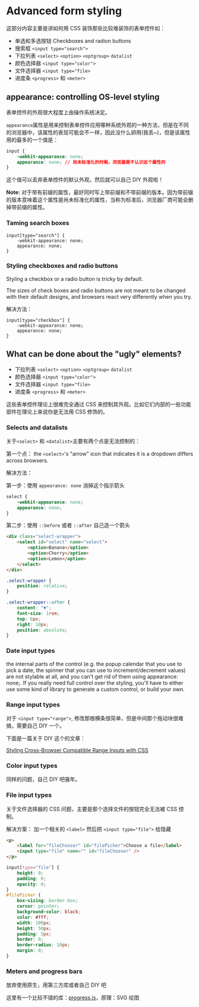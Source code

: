 # Advanced form styling

这部分内容主要是讲如何用 CSS 装饰那些比较难装饰的表单控件如：

-   单选和多选按钮 Checkboxes and radion buttons
-   搜索框 `<input type="search">`
-   下拉列表 `<select>` `<option>` `<optgroup>` `datalist`
-   颜色选择器 `<input type="color">`
-   文件选择器 `<input type="file>`
-   进度条 `<progress>` 和 `<meter>`

## appearance: controlling OS-level styling

表单控件的外观很大程度上由操作系统决定。

`appearance`属性是用来控制表单控件应用哪种系统外观的一种方法，但是在不同的浏览器中，该属性的表现可能会不一样，因此没什么卵用(我丢~)，但是该属性用的最多的一个值是：

```css
input {
    -webkit-appearance: none;
    appearance: none; // 尚未标准化的时候，浏览器是不认识这个属性的
}
```

这个值可以丢弃表单控件的默认外观，然后就可以自己 DIY 外观啦！

**Note:** 对于带有前缀的属性，最好同时写上带前缀和不带前缀的版本。因为带前缀的版本意味着这个属性是尚未标准化的属性，当称为标准后，浏览器厂商可能会删掉带前缀的属性。

### Taming search boxes

```
input[type="search"] {
    -webkit-appearance: none;
    appearance: none;
}
```

### Styling checkboxes and radio buttons

Styling a checkbox or a radio button is tricky by default.

The sizes of check boxes and radio buttons are not meant to be changed with their default designs, and browsers react very differently when you try.

解决方法：

```
input[type="checkbox"] {
    -webkit-appearance: none;
    appearance: none;
}
```

## What can be done about the "ugly" elements?

-   下拉列表 `<select>` `<option>` `<optgroup>` `datalist`
-   颜色选择器 `<input type="color">`
-   文件选择器 `<input type="file>`
-   进度条 `<progress>` 和 `<meter>`

这些表单控件理论上很难完全通过 CSS 来控制其外观。比如它们内部的一些功能部件在理论上来说你是无法用 CSS 修饰的。

### Selects and datalists

关于`<select>` 和 `<datalist>`主要有两个点是无法控制的：

第一个点： the `<select>`'s "arrow" icon that indicates it is a dropdown differs across browsers.

解决方法：

第一步：使用 `appearance: none` 消掉这个指示箭头

```css
select {
    -webkit-appearance: none;
    appearance: none;
}
```

第二步：使用 `::before` 或者 `::after` 自己造一个箭头

```html
<div class="select-wrapper">
    <select id="select" name="select">
        <option>Banana</option>
        <option>Cherry</option>
        <option>Lemon</option>
    </select>
</div>
```

```css
.select-wrapper {
    position: relative;
}

.select-wrapper::after {
    content: "▼";
    font-size: 1rem;
    top: 6px;
    right: 10px;
    position: absolute;
}
```

### Date input types

the internal parts of the control (e.g. the popup calendar that you use to pick a date, the spinner that you can use to increment/decrement values) are not stylable at all, and you can't get rid of them using appearance: none;. If you really need full control over the styling, you'll have to either use some kind of library to generate a custom control, or build your own.

### Range input types

对于 `<input type="range">`, 修改那根横条很简单，但是中间那个拖动块很难搞，需要自己 DIY 一个。

下面是一篇关于 DIY 这个的文章：

[Styling Cross-Browser Compatible Range Inputs with CSS ](https://css-tricks.com/styling-cross-browser-compatible-range-inputs-css/#top-of-site)

### Color input types

同样的问题，自己 DIY 吧骚年。

### File input types

关于文件选择器的 CSS 问题，主要是那个选择文件的按钮完全无法被 CSS 控制。

解决方案：
加一个相关的 `<label>` 然后把 `<input type="file">` 给隐藏

```html
<p>
    <label for="fileChooser" id="filePicker">Choose a file</label>
    <input type="file" name="" id="fileChooser" />
</p>
```

```css
input[type="file"] {
    height: 0;
    padding: 0;
    opacity: 0;
}
#filePicker {
    box-sizing: border-box;
    cursor: pointer;
    background-color: black;
    color: #fff;
    width: 100px;
    height: 50px;
    padding: 5px;
    border: 0;
    border-radius: 10px;
    margin: 0;
}
```

### Meters and progress bars

放弃使用原生，用第三方库或者自己 DIY 吧

这里有一个比较不错的库：[progress.js](https://kimmobrunfeldt.github.io/progressbar.js/#examples)，原理：SVG 绘图
